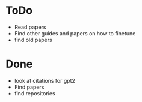 # ToDo

-   Read papers
-   Find other guides and papers on how to finetune
-   find old papers

# Done

-   look at citations for gpt2
-   Find papers
-   find repositories
